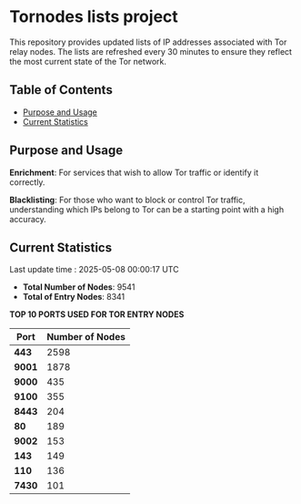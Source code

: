 # Tornodes lists project

This repository provides updated lists of IP addresses associated with Tor relay nodes. The lists are refreshed every 30 minutes to ensure they reflect the most current state of the Tor network.

## Table of Contents

- [Purpose and Usage](#purpose-and-usage)
- [Current Statistics](#current-statistics)


## Purpose and Usage

**Enrichment**: For services that wish to allow Tor traffic or identify it correctly.

**Blacklisting**: For those who want to block or control Tor traffic, understanding which IPs belong to Tor can be a starting point with a high accuracy.

## Current Statistics

Last update time : 2025-05-08 00:00:17 UTC

- **Total Number of Nodes**: 9541
- **Total of Entry Nodes**: 8341

**TOP 10 PORTS USED FOR TOR ENTRY NODES**

| **Port** | **Number of Nodes** |
|------|-----------------|
| **443**   | 2598  |
| **9001**   | 1878  |
| **9000**   | 435  |
| **9100**   | 355  |
| **8443**   | 204  |
| **80**   | 189  |
| **9002**   | 153  |
| **143**   | 149  |
| **110**   | 136  |
| **7430**   | 101  |

